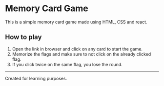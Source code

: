 # Memory Card Game

This is a simple memory card game made using HTML, CSS and react.

## How to play
1. Open the link in browser and click on any card to start the game.
2. Memorize the flags and make sure to not click on the already clicked flag.
3. If you click twice on the same flag, you lose the round.

---

Created for learning purposes.
